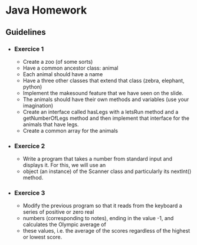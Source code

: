 # Java Homework

## Guidelines

- ### Exercice 1

  - Create a zoo (of some sorts)
  - Have a common ancestor class: animal
  - Each animal should have a name
  - Have a three other classes that extend that class (zebra, elephant, python)
  - Implement the makesound feature that we have seen on the slide.
  - The animals should have their own methods and variables (use your imagination)
  - Create an interface called hasLegs with a letsRun method and a getNumberOfLegs method and then implement that interface for the animals that have legs.
  - Create a common array for the animals

- ### Exercice 2

  - Write a program that takes a number from standard input and displays it. For this, we will use an
  - object (an instance) of the Scanner class and particularly its nextInt() method.

- ### Exercice 3

  - Modify the previous program so that it reads from the keyboard a series of positive or zero real
  - numbers (corresponding to notes), ending in the value -1, and calculates the Olympic average of
  - these values, i.e. the average of the scores regardless of the highest or lowest score.
